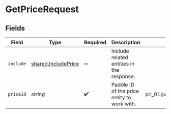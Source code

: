 # GetPriceRequest


## Fields

| Field                                                      | Type                                                       | Required                                                   | Description                                                | Example                                                    |
| ---------------------------------------------------------- | ---------------------------------------------------------- | ---------------------------------------------------------- | ---------------------------------------------------------- | ---------------------------------------------------------- |
| `include`                                                  | [shared.IncludePrice](../../models/shared/includeprice.md) | :heavy_minus_sign:                                         | Include related entities in the response.                  |                                                            |
| `priceId`                                                  | *string*                                                   | :heavy_check_mark:                                         | Paddle ID of the price entity to work with.                | pri_01gvne87kv8vbqa9jkfbmgtsed                             |